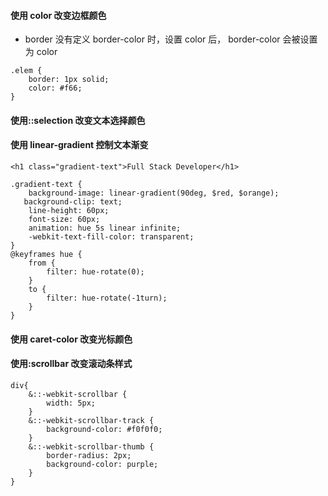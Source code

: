 #### 使用 color 改变边框颜色

- border 没有定义 border-color 时，设置 color 后， border-color 会被设置为 color

```
.elem {
    border: 1px solid;
    color: #f66;
}
```

#### 使用::selection 改变文本选择颜色

#### 使用 linear-gradient 控制文本渐变

```
<h1 class="gradient-text">Full Stack Developer</h1>

.gradient-text {
	background-image: linear-gradient(90deg, $red, $orange);
   background-clip: text;
	line-height: 60px;
	font-size: 60px;
	animation: hue 5s linear infinite;
	-webkit-text-fill-color: transparent;
}
@keyframes hue {
	from {
		filter: hue-rotate(0);
	}
	to {
		filter: hue-rotate(-1turn);
	}
}
```

#### 使用 caret-color 改变光标颜色

#### 使用:scrollbar 改变滚动条样式

```
div{
    &::-webkit-scrollbar {
		width: 5px;
	}
	&::-webkit-scrollbar-track {
		background-color: #f0f0f0;
	}
	&::-webkit-scrollbar-thumb {
		border-radius: 2px;
		background-color: purple;
	}
}
```
